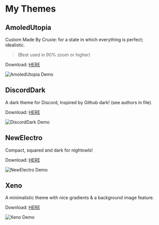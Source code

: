 # My Themes

## AmoledUtopia
Custom Made By Cruxie: for a state in which everything is perfect; idealistic.
> (Best used in 90% zoom or higher)

Download: [HERE](https://xcruxiex.github.io/BBDThemes/Themes/AmoledUtopia/AmoledUtopia.theme.css)

![AmoledUtopia Demo](https://i.imgur.com/bUwtCBU.png)

## DiscordDark
A dark theme for Discord, Inspired by Github dark! (see authors in file).

Download: [HERE](https://xcruxiex.github.io/BBDThemes/Themes/DiscordDark/DiscordDark.theme.css)

![DiscordDark Demo](https://i.imgur.com/ADY4Xh9.png)

## NewElectro
Compact, squared and dark for nightowls!

Download: [HERE](https://xcruxiex.github.io/BBDThemes/Themes/NewElectro/NewElectro.theme.css)

![NewElectro Demo](https://i.imgur.com/XJRGGrb.png)

## Xeno
A minimalistic theme with nice gradients & a background image feature.

Download: [HERE](https://xcruxiex.github.io/BBDThemes/Themes/Xeno/Xeno.theme.css)

![Xeno Demo](https://i.imgur.com/JdPpTUb.png)
